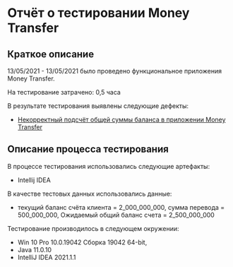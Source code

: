 # Отчёт о тестировании Money Transfer

## Краткое описание

13/05/2021 - 13/05/2021 было проведено функциональное приложения Money Transfer.

На тестирование затрачено: 0,5 часа

В результате тестирования выявлены следующие дефекты:

* [Некорректный подсчёт общей суммы баланса в приложении Money Transfer](https://github.com/ElenaVedernikova/Project_J_1_2_1/issues/1)

## Описание процесса тестирования

В процессе тестирования использовались следующие артефакты:
* Intellij IDEA

В качестве тестовых данных использовались данные:
* текущий баланс счёта клиента = 2_000_000_000, сумма перевода = 500_000_000, Ожидаемый общий баланс счета = 2_500_000_000

Тестирование производилось в следующем окружении:
* Win 10 Pro 10.0.19042 Сборка 19042 64-bit, 
* Java 11.0.10
* IntelliJ IDEA 2021.1.1